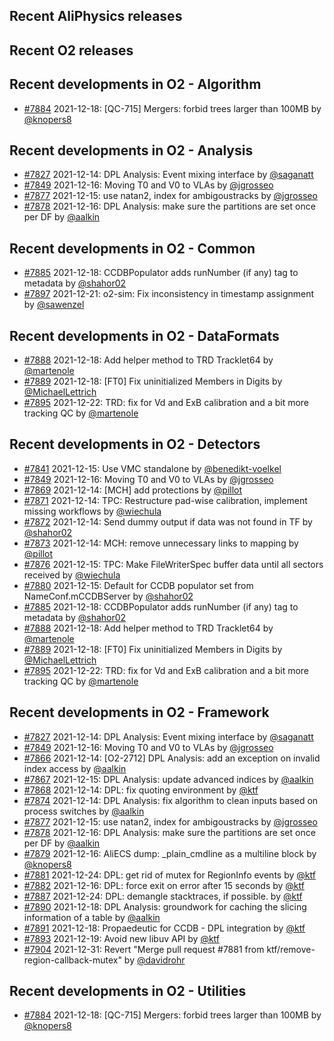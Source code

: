 ## Recent AliPhysics releases
## Recent O2 releases
## Recent developments in O2 - Algorithm
- [\#7884](https://github.com/AliceO2Group/AliceO2/pull/7884) 2021-12-18: [QC-715] Mergers: forbid trees larger than 100MB by [@knopers8](https://github.com/knopers8)
## Recent developments in O2 - Analysis
- [\#7827](https://github.com/AliceO2Group/AliceO2/pull/7827) 2021-12-14: DPL Analysis: Event mixing interface by [@saganatt](https://github.com/saganatt)
- [\#7849](https://github.com/AliceO2Group/AliceO2/pull/7849) 2021-12-16: Moving T0 and V0 to VLAs by [@jgrosseo](https://github.com/jgrosseo)
- [\#7877](https://github.com/AliceO2Group/AliceO2/pull/7877) 2021-12-15: use natan2, index for ambigoustracks by [@jgrosseo](https://github.com/jgrosseo)
- [\#7878](https://github.com/AliceO2Group/AliceO2/pull/7878) 2021-12-16: DPL Analysis: make sure the partitions are set once per DF by [@aalkin](https://github.com/aalkin)
## Recent developments in O2 - Common
- [\#7885](https://github.com/AliceO2Group/AliceO2/pull/7885) 2021-12-18: CCDBPopulator adds runNumber (if any) tag to metadata by [@shahor02](https://github.com/shahor02)
- [\#7897](https://github.com/AliceO2Group/AliceO2/pull/7897) 2021-12-21: o2-sim: Fix inconsistency in timestamp assignment by [@sawenzel](https://github.com/sawenzel)
## Recent developments in O2 - DataFormats
- [\#7888](https://github.com/AliceO2Group/AliceO2/pull/7888) 2021-12-18: Add helper method to TRD Tracklet64 by [@martenole](https://github.com/martenole)
- [\#7889](https://github.com/AliceO2Group/AliceO2/pull/7889) 2021-12-18: [FT0] Fix uninitialized Members in Digits by [@MichaelLettrich](https://github.com/MichaelLettrich)
- [\#7895](https://github.com/AliceO2Group/AliceO2/pull/7895) 2021-12-22: TRD: fix for Vd and ExB calibration and a bit more tracking QC by [@martenole](https://github.com/martenole)
## Recent developments in O2 - Detectors
- [\#7841](https://github.com/AliceO2Group/AliceO2/pull/7841) 2021-12-15: Use VMC standalone by [@benedikt-voelkel](https://github.com/benedikt-voelkel)
- [\#7849](https://github.com/AliceO2Group/AliceO2/pull/7849) 2021-12-16: Moving T0 and V0 to VLAs by [@jgrosseo](https://github.com/jgrosseo)
- [\#7869](https://github.com/AliceO2Group/AliceO2/pull/7869) 2021-12-14: [MCH] add protections by [@pillot](https://github.com/pillot)
- [\#7871](https://github.com/AliceO2Group/AliceO2/pull/7871) 2021-12-14: TPC: Restructure pad-wise calibration, implement missing workflows by [@wiechula](https://github.com/wiechula)
- [\#7872](https://github.com/AliceO2Group/AliceO2/pull/7872) 2021-12-14: Send dummy output if data was not found in TF by [@shahor02](https://github.com/shahor02)
- [\#7873](https://github.com/AliceO2Group/AliceO2/pull/7873) 2021-12-14: MCH: remove unnecessary links to mapping by [@pillot](https://github.com/pillot)
- [\#7876](https://github.com/AliceO2Group/AliceO2/pull/7876) 2021-12-15: TPC: Make FileWriterSpec buffer data until all sectors received by [@wiechula](https://github.com/wiechula)
- [\#7880](https://github.com/AliceO2Group/AliceO2/pull/7880) 2021-12-15: Default for CCDB populator set from NameConf.mCCDBServer by [@shahor02](https://github.com/shahor02)
- [\#7885](https://github.com/AliceO2Group/AliceO2/pull/7885) 2021-12-18: CCDBPopulator adds runNumber (if any) tag to metadata by [@shahor02](https://github.com/shahor02)
- [\#7888](https://github.com/AliceO2Group/AliceO2/pull/7888) 2021-12-18: Add helper method to TRD Tracklet64 by [@martenole](https://github.com/martenole)
- [\#7889](https://github.com/AliceO2Group/AliceO2/pull/7889) 2021-12-18: [FT0] Fix uninitialized Members in Digits by [@MichaelLettrich](https://github.com/MichaelLettrich)
- [\#7895](https://github.com/AliceO2Group/AliceO2/pull/7895) 2021-12-22: TRD: fix for Vd and ExB calibration and a bit more tracking QC by [@martenole](https://github.com/martenole)
## Recent developments in O2 - Framework
- [\#7827](https://github.com/AliceO2Group/AliceO2/pull/7827) 2021-12-14: DPL Analysis: Event mixing interface by [@saganatt](https://github.com/saganatt)
- [\#7849](https://github.com/AliceO2Group/AliceO2/pull/7849) 2021-12-16: Moving T0 and V0 to VLAs by [@jgrosseo](https://github.com/jgrosseo)
- [\#7866](https://github.com/AliceO2Group/AliceO2/pull/7866) 2021-12-14: [O2-2712] DPL Analysis: add an exception on invalid index access by [@aalkin](https://github.com/aalkin)
- [\#7867](https://github.com/AliceO2Group/AliceO2/pull/7867) 2021-12-15: DPL Analysis: update advanced indices by [@aalkin](https://github.com/aalkin)
- [\#7868](https://github.com/AliceO2Group/AliceO2/pull/7868) 2021-12-14: DPL: fix quoting environment by [@ktf](https://github.com/ktf)
- [\#7874](https://github.com/AliceO2Group/AliceO2/pull/7874) 2021-12-14: DPL Analysis: fix algorithm to clean inputs based on process switches by [@aalkin](https://github.com/aalkin)
- [\#7877](https://github.com/AliceO2Group/AliceO2/pull/7877) 2021-12-15: use natan2, index for ambigoustracks by [@jgrosseo](https://github.com/jgrosseo)
- [\#7878](https://github.com/AliceO2Group/AliceO2/pull/7878) 2021-12-16: DPL Analysis: make sure the partitions are set once per DF by [@aalkin](https://github.com/aalkin)
- [\#7879](https://github.com/AliceO2Group/AliceO2/pull/7879) 2021-12-16: AliECS dump: _plain_cmdline as a multiline block by [@knopers8](https://github.com/knopers8)
- [\#7881](https://github.com/AliceO2Group/AliceO2/pull/7881) 2021-12-24: DPL: get rid of mutex for RegionInfo events by [@ktf](https://github.com/ktf)
- [\#7882](https://github.com/AliceO2Group/AliceO2/pull/7882) 2021-12-16: DPL: force exit on error after 15 seconds by [@ktf](https://github.com/ktf)
- [\#7887](https://github.com/AliceO2Group/AliceO2/pull/7887) 2021-12-24: DPL: demangle stacktraces, if possible. by [@ktf](https://github.com/ktf)
- [\#7890](https://github.com/AliceO2Group/AliceO2/pull/7890) 2021-12-18: DPL Analysis: groundwork for caching the slicing information of a table by [@aalkin](https://github.com/aalkin)
- [\#7891](https://github.com/AliceO2Group/AliceO2/pull/7891) 2021-12-18: Propaedeutic for CCDB - DPL integration by [@ktf](https://github.com/ktf)
- [\#7893](https://github.com/AliceO2Group/AliceO2/pull/7893) 2021-12-19: Avoid new libuv API by [@ktf](https://github.com/ktf)
- [\#7904](https://github.com/AliceO2Group/AliceO2/pull/7904) 2021-12-31: Revert "Merge pull request #7881 from ktf/remove-region-callback-mutex" by [@davidrohr](https://github.com/davidrohr)
## Recent developments in O2 - Utilities
- [\#7884](https://github.com/AliceO2Group/AliceO2/pull/7884) 2021-12-18: [QC-715] Mergers: forbid trees larger than 100MB by [@knopers8](https://github.com/knopers8)
